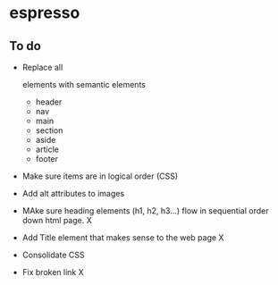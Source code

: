 # espresso



## To do

- Replace all <div> elements with semantic elements
    - header
    - nav
    - main
    - section
    - aside
    - article
    - footer

- Make sure items are in logical order (CSS)

- Add alt attributes to images

- MAke sure heading elements (h1, h2, h3...) flow in sequential order down html page. X

- Add Title element that makes sense to the web page X

- Consolidate CSS

- Fix broken link X